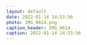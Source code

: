 ```yaml
---
layout: default
date: 2022-01-14 14:53:56
photo: IMG_0614.png
caption_header: IMG_0614
caption: 2022-01-14 14:53:56
---
```

